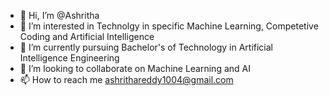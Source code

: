 - 👋 Hi, I’m @Ashritha
- 👀 I’m interested in Technolgy in specific Machine Learning, Competetive Coding and Artificial Intelligence
- 🌱 I’m currently pursuing Bachelor's of Technology in Artificial Intelligence Engineering 
- 💞️ I’m looking to collaborate on Machine Learning and AI
- 📫 How to reach me ashrithareddy1004@gmail.com

<!---
Ashritha-Reddy1004/Ashritha-Reddy1004 is a ✨ special ✨ repository because its `README.md` (this file) appears on your GitHub profile.
You can click the Preview link to take a look at your changes.
--->
